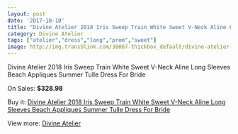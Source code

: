 ```yaml
---
layout: post
date: '2017-10-10'
title: "Divine Atelier 2018 Iris Sweep Train White Sweet V-Neck Aline Long Sleeves Beach Appliques Summer Tulle Dress For Bride"
category: Divine Atelier
tags: ["atelier","dress","long","prom","sweet"]
image: http://img.transblink.com/30067-thickbox_default/divine-atelier-2018-iris-sweep-train-white-sweet-v-neck-aline-long-sleeves-beach-appliques-summer-tulle-dress-for-bride.jpg
---
```

Divine Atelier 2018 Iris Sweep Train White Sweet V-Neck Aline Long Sleeves Beach Appliques Summer Tulle Dress For Bride

On Sales: **$328.98**
<a href="https://www.transblink.com/en/divine-atelier/10119-divine-atelier-2018-iris-sweep-train-white-sweet-v-neck-aline-long-sleeves-beach-appliques-summer-tulle-dress-for-bride.html"><amp-img layout="responsive" width="600" height="600" src="//img.transblink.com/30067-thickbox_default/divine-atelier-2018-iris-sweep-train-white-sweet-v-neck-aline-long-sleeves-beach-appliques-summer-tulle-dress-for-bride.jpg" alt="Divine Atelier 2018 Iris Sweep Train White Sweet V-Neck Aline Long Sleeves Beach Appliques Summer Tulle Dress For Bride 0" /></a>
<a href="https://www.transblink.com/en/divine-atelier/10119-divine-atelier-2018-iris-sweep-train-white-sweet-v-neck-aline-long-sleeves-beach-appliques-summer-tulle-dress-for-bride.html"><amp-img layout="responsive" width="600" height="600" src="//img.transblink.com/30072-thickbox_default/divine-atelier-2018-iris-sweep-train-white-sweet-v-neck-aline-long-sleeves-beach-appliques-summer-tulle-dress-for-bride.jpg" alt="Divine Atelier 2018 Iris Sweep Train White Sweet V-Neck Aline Long Sleeves Beach Appliques Summer Tulle Dress For Bride 1" /></a>
<a href="https://www.transblink.com/en/divine-atelier/10119-divine-atelier-2018-iris-sweep-train-white-sweet-v-neck-aline-long-sleeves-beach-appliques-summer-tulle-dress-for-bride.html"><amp-img layout="responsive" width="600" height="600" src="//img.transblink.com/30071-thickbox_default/divine-atelier-2018-iris-sweep-train-white-sweet-v-neck-aline-long-sleeves-beach-appliques-summer-tulle-dress-for-bride.jpg" alt="Divine Atelier 2018 Iris Sweep Train White Sweet V-Neck Aline Long Sleeves Beach Appliques Summer Tulle Dress For Bride 2" /></a>
<a href="https://www.transblink.com/en/divine-atelier/10119-divine-atelier-2018-iris-sweep-train-white-sweet-v-neck-aline-long-sleeves-beach-appliques-summer-tulle-dress-for-bride.html"><amp-img layout="responsive" width="600" height="600" src="//img.transblink.com/30070-thickbox_default/divine-atelier-2018-iris-sweep-train-white-sweet-v-neck-aline-long-sleeves-beach-appliques-summer-tulle-dress-for-bride.jpg" alt="Divine Atelier 2018 Iris Sweep Train White Sweet V-Neck Aline Long Sleeves Beach Appliques Summer Tulle Dress For Bride 3" /></a>
<a href="https://www.transblink.com/en/divine-atelier/10119-divine-atelier-2018-iris-sweep-train-white-sweet-v-neck-aline-long-sleeves-beach-appliques-summer-tulle-dress-for-bride.html"><amp-img layout="responsive" width="600" height="600" src="//img.transblink.com/30069-thickbox_default/divine-atelier-2018-iris-sweep-train-white-sweet-v-neck-aline-long-sleeves-beach-appliques-summer-tulle-dress-for-bride.jpg" alt="Divine Atelier 2018 Iris Sweep Train White Sweet V-Neck Aline Long Sleeves Beach Appliques Summer Tulle Dress For Bride 4" /></a>
<a href="https://www.transblink.com/en/divine-atelier/10119-divine-atelier-2018-iris-sweep-train-white-sweet-v-neck-aline-long-sleeves-beach-appliques-summer-tulle-dress-for-bride.html"><amp-img layout="responsive" width="600" height="600" src="//img.transblink.com/30068-thickbox_default/divine-atelier-2018-iris-sweep-train-white-sweet-v-neck-aline-long-sleeves-beach-appliques-summer-tulle-dress-for-bride.jpg" alt="Divine Atelier 2018 Iris Sweep Train White Sweet V-Neck Aline Long Sleeves Beach Appliques Summer Tulle Dress For Bride 5" /></a>

Buy it: [Divine Atelier 2018 Iris Sweep Train White Sweet V-Neck Aline Long Sleeves Beach Appliques Summer Tulle Dress For Bride](https://www.transblink.com/en/divine-atelier/10119-divine-atelier-2018-iris-sweep-train-white-sweet-v-neck-aline-long-sleeves-beach-appliques-summer-tulle-dress-for-bride.html "Divine Atelier 2018 Iris Sweep Train White Sweet V-Neck Aline Long Sleeves Beach Appliques Summer Tulle Dress For Bride")

View more: [Divine Atelier](https://www.transblink.com/en/86-divine-atelier "Divine Atelier")